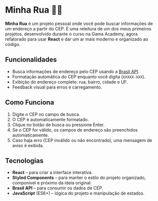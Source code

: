 # Minha Rua 🚚💜

**Minha Rua** é um projeto pessoal onde você pode buscar informações de um endereço a partir do CEP. É uma releitura de um dos meus primeiros projetos, desenvolvido durante o curso na Gama Academy, agora refatorado para usar **React** e dar um ar mais moderno e organizado ao código.

## Funcionalidades

- Busca informações de endereço pelo CEP usando a [Brasil API](https://brasilapi.com.br/api/cep/v2/).  
- Formatação automática do CEP enquanto você digita (`XXXXX-XXX`).  
- Exibição do endereço completo: rua, bairro, cidade e UF.  
- Feedback visual para erros e carregamento.

## Como Funciona

1. Digite o CEP no campo de busca.  
2. O CEP é automaticamente formatado.  
3. Clique no botão de busca ou pressione Enter.  
4. Se o CEP for válido, os campos de endereço são preenchidos automaticamente.  
5. Caso haja erro (CEP inválido ou não encontrado), uma mensagem de aviso é exibida.  

## Tecnologias

- **React** – para criar a interface interativa.  
- **Styled Components** – para manter o estilo do projeto organizado, componível e próximo da ideia original.  
- **Brasil API** – para consumir os dados de CEP.  
- **JavaScript** (ES6+) – lógica do projeto e manipulação de estados.  
